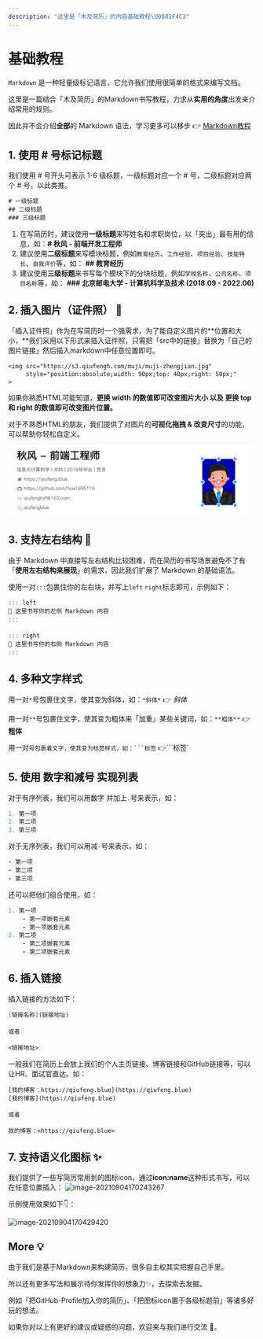 ```yaml
---
description: "这里是「木及简历」的内容基础教程\U0001F4C3"
---
```


# 基础教程

`Markdown` 是一种轻量级标记语言，它允许我们使用很简单的格式来编写文档。

这里是一篇结合「木及简历」的Markdown书写教程，力求从**实用的角度**出发来介绍常用的规则。

因此并不会介绍**全部**的 Markdown 语法，学习更多可以移步 👉 [Markdown教程](https://www.runoob.com/markdown/md-tutorial.html)

## 1. 使用 \# 号标记标题

我们使用 \# 号开头可表示 1-6 级标题，一级标题对应一个 \# 号，二级标题对应两个 \# 号，以此类推。

```css
# 一级标题
## 二级标题
### 三级标题
```

1. 在写简历时，建议使用**一级标题**来写姓名和求职岗位，以「突出」最有用的信息，如：**\# 秋风 - 前端开发工程师**
2. 建议使用**二级标题**来写模块标题，例如`教育经历`、`工作经验`、`项目经验`、`技能特长`、`自我评价`等，如： **\#\# 教育经历**
3. 建议使用**三级标题**来书写每个模块下的分块标题，例如`学校名称`、`公司名称`、`项目名称`等，如： **\#\#\# 北京邮电大学 - 计算机科学及技术 \(2018.09 - 2022.06\)**

## 2. 插入图片（证件照） 🧩

「插入证件照」作为在写简历时一个强需求，为了能自定义图片的**位置和大小，**我们采用以下形式来插入证件照，只需把「src中的链接」替换为「自己的图片链接」然后插入markdown中任意位置即可。

```markup
<img src="https://s3.qiufengh.com/muji/muji-zhengjian.jpg"
     style="position:absolute;width: 90px;top: 40px;right: 50px;"
>
```

如果你熟悉HTML可能知道，**更换 width 的数值即可改变图片大小 以及 更换 top 和 right 的数值即可改变图片位置。**

对于不熟悉HTML的朋友，我们提供了对图片的**可视化拖拽 & 改变尺寸**的功能，可以帮助你轻松自定义。

![](../.gitbook/assets/jie-ping-20210904-xia-wu-6.36.14.png)

## 3. 支持左右结构 🎉

由于 Markdown 中直接写左右结构比较困难，而在简历的书写场景避免不了有「**使用左右结构来展现**」的需求，因此我们扩展了 Markdown 的基础语法。

使用一对`:::`包裹住你的左右块，并写上`left` `right`标志即可，示例如下：

```java
::: left
🎉 这里书写你的左侧 Markdown 内容
:::

::: right
🎉 这里书写你的右侧 Markdown 内容
:::
```

## 4. 多种文字样式

用一对`*`号包裹住文字，使其变为斜体，如：`*斜体*` 👉 _斜体_

用一对`**`号包裹住文字，使其变为粗体来「加重」某些关键词，如：`**粗体**` 👉 **粗体**

用一对`````号包裹着文字，使其变为标签样式，如：```标签````` 👉```标签\`

## 5. 使用 数字和减号 实现列表

对于有序列表，我们可以用数字 并加上`.`号来表示，如：

```coffeescript
1. 第一项
2. 第二项
3. 第三项
```

对于无序列表，我们可以用减`-`号来表示，如：

```coffeescript
- 第一项
- 第二项
- 第三项
```

还可以把他们组合使用，如：

```coffeescript
1. 第一项
    - 第一项嵌套元素
    - 第一项嵌套元素
2. 第二项
    - 第二项嵌套元素
    - 第二项嵌套元素
```

## 6. 插入链接

插入链接的方法如下：

```scheme
[链接名称](链接地址)

或者

<链接地址>
```

一般我们在简历上会放上我们的个人主页链接、博客链接和GitHub链接等，可以让HR、面试官直达。如：

```text
[我的博客：https://qiufeng.blue](https://qiufeng.blue)
[我的博客](https://qiufeng.blue)

或者

我的博客：<https://qiufeng.blue>
```

## 7. 支持语义化图标 ✨

我们提供了一些写简历常用到的图标icon，通过**icon:name**这种形式书写，可以在任意位置插入： ![image-20210904170243267](https://s3.qiufeng.blue/nan/image-20210904170243267.png)

示例使用效果如下👇：

![image-20210904170429420](https://s3.qiufeng.blue/nan/image-20210904170429420.png)

## More 💡

由于我们是基于Markdown来构建简历，很多自主权其实把握自己手里。

所以还有更多写法和展示待你发挥你的想象力✨，去探索去发掘。

例如「把GitHub-Profile加入你的简历」、「把图标icon置于各级标题前」等诸多好玩的想法。

如果你对以上有更好的建议或疑惑的问题，欢迎来与我们进行交流 👏。

